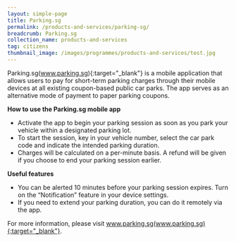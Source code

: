 ```yaml
---
layout: simple-page
title: Parking.sg
permalink: /products-and-services/parking-sg/
breadcrumb: Parking.sg
collection_name: products-and-services
tag: citizens
thumbnail_image: /images/programmes/products-and-services/test.jpg
---
```


Parking.sg(www.parking.sg){:target="_blank"} is a mobile application that allows users to pay for short-term parking charges through their mobile devices at all existing coupon-based public car parks. The app serves as an alternative mode of payment to paper parking coupons.
 
**How to use the Parking.sg mobile app**
* Activate the app to begin your parking session as soon as you park your vehicle within a designated parking lot.
* To start the session, key in your vehicle number, select the car park code and indicate the intended parking duration.
* Charges will be calculated on a per-minute basis. A refund will be given if you choose to end your parking session earlier.

**Useful features**
* You can be alerted 10 minutes before your parking session expires. Turn on the “Notification” feature in your device settings.
* If you need to extend your parking duration, you can do it remotely via the app.

For more information, please visit www.parking.sg(www.parking.sg){:target="_blank"}.

